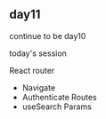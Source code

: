 ## day11

continue to be day10

today's session 

React router
* Navigate
* Authenticate Routes
* useSearch Params


